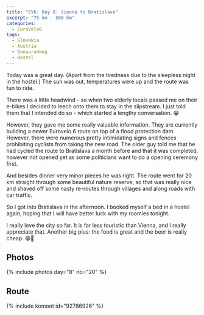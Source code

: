 ```yaml
---
title: "EV6: Day 8: Vienna to Bratislava"
excerpt: "75 km - 500 hm"
categories:
  - EuroVelo6
tags:
  - Slovakia
  - Austria
  - Donauradweg
  - Hostel
---
```

Today was a great day. (Apart from the tiredness due to the sleepless night in the hostel.) The sun was out, temperatures were up and the route was fun to ride.

There was a little headwind - so when two elderly locals passed me on their e-bikes I decided to leech onto them to stay in the slipstream. I just told them that I intended do so - which started a lengthy conversation. 😁

However, they gave me some really valuable information. They are currently building a newer Eurovelo 6 route on top of a flood protection dam. However, there were numerous pretty intimidating signs and fences prohibiting cyclists from taking the new road.
The older guy told me that he had cycled the route to Bratislava a month before and that it was completed, however not opened yet as some politicians want to do a opening ceremony first.

And besides dinner very minor pieces he was right. The route went for 20 km straight through some beautiful nature reserve, so that was really nice and shaved off some nasty re-routes through villages and along roads with car traffic.

So I got into Bratislava in the afternoon. I booked myself a bed in a hostel again, hoping that I will have better luck with my roomies tonight.

I really love the city so far. It is far less touristic than Vienna, and I really appreciate that. Another big plus: the food is great and the beer is really cheap. 😁🍻

## Photos

{% include photos day="8" no="20" %}

## Route

{% include komoot id="92786926" %}
